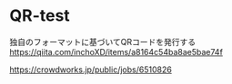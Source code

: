 # QR-test

独自のフォーマットに基づいてQRコードを発行する
https://qiita.com/inchoXD/items/a8164c54ba8ae5bae74f

https://crowdworks.jp/public/jobs/6510826
